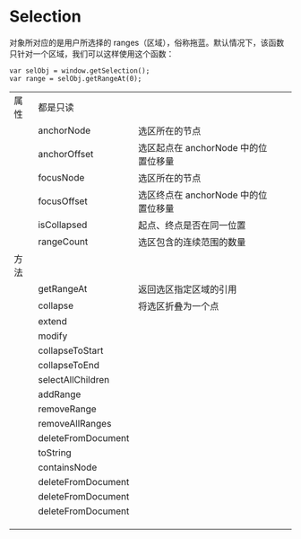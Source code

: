 # Selection

对象所对应的是用户所选择的 ranges（区域），俗称拖蓝。默认情况下，该函数只针对一个区域，我们可以这样使用这个函数：

```
var selObj = window.getSelection();
var range = selObj.getRangeAt(0);
```

|      |                    |                                      |     |     |
| ---- | ------------------ | ------------------------------------ | --- | --- |
| 属性 | 都是只读           |                                      |     |     |
|      | anchorNode         | 选区所在的节点                       |     |     |
|      | anchorOffset       | 选区起点在 anchorNode 中的位置位移量 |     |     |
|      | focusNode          | 选区所在的节点                       |     |     |
|      | focusOffset        | 选区终点在 anchorNode 中的位置位移量 |     |     |
|      | isCollapsed        | 起点、终点是否在同一位置             |     |     |
|      | rangeCount         | 选区包含的连续范围的数量             |     |     |
| 方法 |                    |                                      |     |     |
|      | getRangeAt         | 返回选区指定区域的引用               |     |     |
|      | collapse           | 将选区折叠为一个点                   |     |     |
|      | extend             |                                      |     |     |
|      | modify             |                                      |     |     |
|      | collapseToStart    |                                      |     |     |
|      | collapseToEnd      |                                      |     |     |
|      | selectAllChildren  |                                      |     |     |
|      | addRange           |                                      |     |     |
|      | removeRange        |                                      |     |     |
|      | removeAllRanges    |                                      |     |     |
|      | deleteFromDocument |                                      |     |     |
|      | toString           |                                      |     |     |
|      | containsNode       |                                      |     |     |
|      | deleteFromDocument |                                      |     |     |
|      | deleteFromDocument |                                      |     |     |
|      | deleteFromDocument |                                      |     |     |
|      |                    |                                      |     |     |
|      |                    |                                      |     |     |
|      |                    |                                      |     |     |
